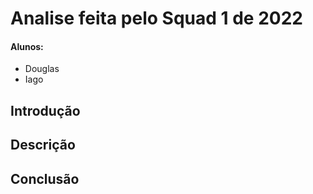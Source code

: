 # Analise feita pelo Squad 1 de 2022

#### Alunos:
- Douglas
- Iago

## Introdução

## Descrição

## Conclusão